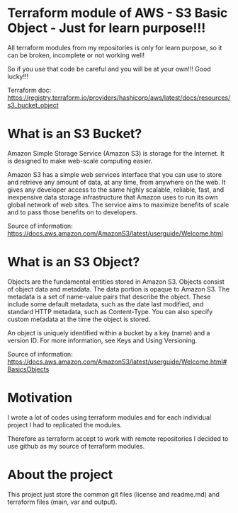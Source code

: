 # Terraform module of  AWS - S3 Basic Object - Just for learn purpose!!!

All terraform modules from my repositories is only for learn purpose, so it can be broken, incomplete or not working well!

So if you use that code be careful and you will be at your own!!! Good lucky!!!

Terraform doc: https://registry.terraform.io/providers/hashicorp/aws/latest/docs/resources/s3_bucket_object

# What is an S3 Bucket?
Amazon Simple Storage Service (Amazon S3) is storage for the Internet. It is designed to make web-scale computing easier.

Amazon S3 has a simple web services interface that you can use to store and retrieve any amount of data, at any time, from anywhere on the web. It gives any developer access to the same highly scalable, reliable, fast, and inexpensive data storage infrastructure that Amazon uses to run its own global network of web sites. The service aims to maximize benefits of scale and to pass those benefits on to developers.

Source of information: https://docs.aws.amazon.com/AmazonS3/latest/userguide/Welcome.html

# What is an S3 Object?
Objects are the fundamental entities stored in Amazon S3. Objects consist of object data and metadata. The data portion is opaque to Amazon S3. The metadata is a set of name-value pairs that describe the object. These include some default metadata, such as the date last modified, and standard HTTP metadata, such as Content-Type. You can also specify custom metadata at the time the object is stored.

An object is uniquely identified within a bucket by a key (name) and a version ID. For more information, see Keys and Using Versioning.

Source of information: https://docs.aws.amazon.com/AmazonS3/latest/userguide/Welcome.html#BasicsObjects

# Motivation
I wrote a lot of codes using terraform modules and for each individual project I had to replicated the modules.

Therefore as terraform accept to work with remote repositories I decided to use github as my source of terraform modules.

# About the project
This project just store the common git files (license and readme.md) and terraform files (main, var and output).
